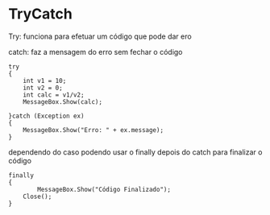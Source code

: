 # TryCatch

Try: funciona para efetuar um código que pode dar ero

catch: faz a mensagem do erro sem fechar o código

```
try
{
	int v1 = 10;
	int v2 = 0;
	int calc = v1/v2;
	MessageBox.Show(calc);

}catch (Exception ex)
{
	MessageBox.Show("Erro: " + ex.message);
}
```

dependendo do caso podendo usar o finally depois do catch para finalizar o código

```
finally
{
        MessageBox.Show("Código Finalizado");
	Close();
}
```
